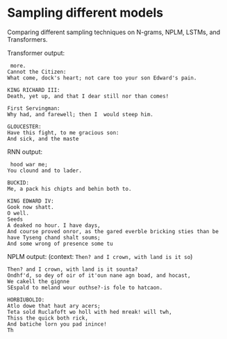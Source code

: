 # Sampling different models

Comparing different sampling techniques on N-grams, NPLM, LSTMs, and Transformers.  


Transformer output:
```
 more.
Cannot the Citizen:
What come, dock's heart; not care too your son Edward's pain.

KING RICHARD III:
Death, yet up, and that I dear still nor than comes!

First Servingman:
Why had, and farewell; then I  would steep him.

GLOUCESTER:
Have this fight, to me gracious son:
And sick, and the maste
```

RNN output:
```
 hood war me;
You clound and to lader.

BUCKID:
Me, a pack his chipts and behin both to.

KING EDWARD IV:
Gook now shatt.
O well.
Seeds
A deaked no hour. I have days,
And course proved onror, as the gared everble bricking sties than be have Tyseng chand shalt soums;
And some wrong of presence some tu
```

NPLM output: (context: ``Then? and I crown, with land is it so``)
```
Then? and I crown, with land is it sounta? 
Ondhf'd, so dey of oir of it'oun nane agn boad, and hocast,
We cakell the gignne
SEspald to meland wour outhse?-is fole to hatcaon.

HORBIUBOLIO:
Atlo dowe that haut ary acers;
Teta sold Ruclafoft wo holl with hed mreak! will twh,
Thiss the quick both rick,
And batiche lorn you pad inince!
Th
```
